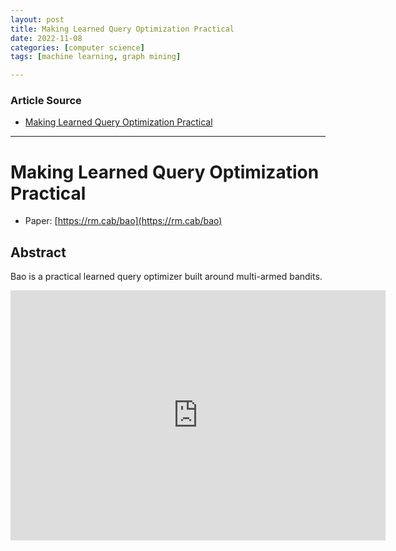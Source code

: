 ```yaml
---
layout: post
title: Making Learned Query Optimization Practical
date: 2022-11-08
categories: [computer science]
tags: [machine learning, graph mining]

---
```


### Article Source

* [Making Learned Query Optimization Practical](https://www.youtube.com/watch?v=nEy90-WNkjo)


---

# Making Learned Query Optimization Practical

* Paper: [https://rm.cab/bao](https://rm.cab/bao)

## Abstract
Bao is a practical learned query optimizer built around multi-armed bandits.

<iframe width="600" height="400" src="https://www.youtube.com/embed/nEy90-WNkjo" title="YouTube video player" frameborder="0" allow="accelerometer; autoplay; clipboard-write; encrypted-media; gyroscope; picture-in-picture" allowfullscreen></iframe>
